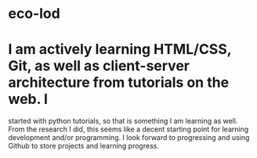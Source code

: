 # eco-lod
# I am actively learning HTML/CSS, Git, as well as client-server architecture from tutorials on the web. I 
started with python tutorials, so that is something I am learning as well. From the research I did, this seems like
a decent starting point for learning development and/or programming. I look forward to progressing and using
Github to store projects and learning progress.
